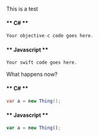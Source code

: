 This is a test


<!-- tabs:start -->
#### ** C# **
```c#
Your objective-c code goes here.
```
#### ** Javascript **
```javascript  
Your swift code goes here.
``` 
<!-- tabs:end -->

What happens now?
<!-- tabs:start -->
#### ** C# **
```c#
var a = new Thing();
```
#### ** Javascript **
```javascript
var a = new Thing();
```
<!-- tabs:end -->
